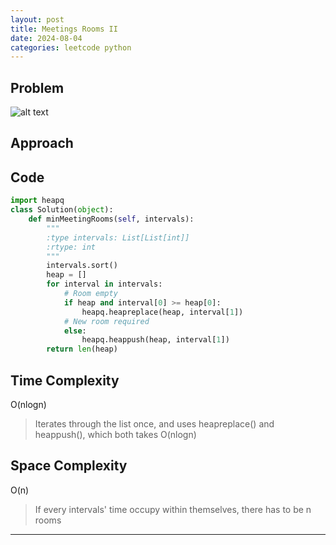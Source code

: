 ```yaml
---
layout: post
title: Meetings Rooms II
date: 2024-08-04
categories: leetcode python
---
```

## Problem
![alt text](/blog/public/img/MeetingRooms2.png)

## Approach


## Code
```python
import heapq
class Solution(object):
    def minMeetingRooms(self, intervals):
        """
        :type intervals: List[List[int]]
        :rtype: int
        """
        intervals.sort()
        heap = []
        for interval in intervals:
            # Room empty
            if heap and interval[0] >= heap[0]:
                heapq.heapreplace(heap, interval[1])
            # New room required
            else:
                heapq.heappush(heap, interval[1])
        return len(heap)
```

## Time Complexity
O(nlogn)
> Iterates through the list once, and uses heapreplace() and heappush(), which both takes O(nlogn)

## Space Complexity
O(n)
> If every intervals' time occupy within themselves, there has to be n rooms

---